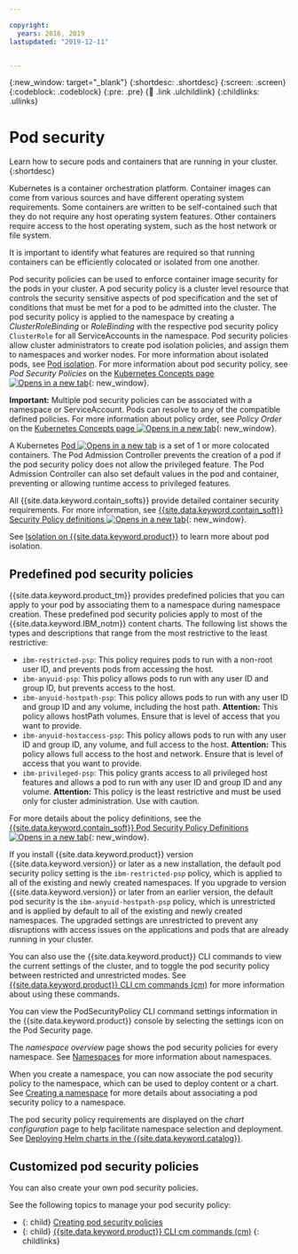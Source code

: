 ```yaml
---

copyright:
  years: 2016, 2019
lastupdated: "2019-12-11"


---
```


{:new_window: target="_blank"}
{:shortdesc: .shortdesc}
{:screen: .screen}
{:codeblock: .codeblock}
{:pre: .pre}
{:child: .link .ulchildlink}
{:childlinks: .ullinks}

# Pod security

Learn how to secure pods and containers that are running in your cluster.
{:shortdesc}

Kubernetes is a container orchestration platform. Container images can come from various sources and have different operating system requirements. Some containers are written to be self-contained such that they do not require any host operating system features. Other containers require access to the host operating system, such as the host network or file system.

It is important to identify what features are required so that running containers can be efficiently colocated or isolated from one another.

Pod security policies can be used to enforce container image security for the pods in your cluster. A pod security policy is a cluster level resource that controls the security sensitive aspects of pod specification and the set of conditions that must be met for a pod to be admitted into the cluster. The pod security policy is applied to the namespace by creating a *ClusterRoleBinding* or *RoleBinding* with the respective pod security policy `ClusterRole` for all ServiceAccounts in the namespace. Pod security policies allow cluster administrators to create pod isolation policies, and assign them to namespaces and worker nodes. For more information about isolated pods, see [Pod isolation](../../pod-security/3.4.0/iso_pod.md). For more information about pod security policy, see _Pod Security Policies_ on the [Kubernetes Concepts page  ![Opens in a new tab](../../images/icons/launch-glyph.svg "Opens in a new tab")](https://kubernetes.io/docs/concepts/policy/pod-security-policy/){: new_window}.


**Important:** Multiple pod security policies can be associated with a namespace or ServiceAccount. Pods can resolve to any of the compatible defined policies. For more information about policy order, see _Policy Order_ on the [Kubernetes Concepts page  ![Opens in a new tab](../../images/icons/launch-glyph.svg "Opens in a new tab")](https://kubernetes.io/docs/concepts/policy/pod-security-policy/#policy-order){: new_window}.

A Kubernetes [Pod ![Opens in a new tab](../../images/icons/launch-glyph.svg "Opens in a new tab")](https://kubernetes.io/docs/concepts/workloads/pods/pod/) is a set of 1 or more colocated containers. The Pod Admission Controller prevents the creation of a pod if the pod security policy does not allow the privileged feature. The Pod Admission Controller can also set default values in the pod and container, preventing or allowing runtime access to privileged features.

All {{site.data.keyword.contain_softs}} provide detailed container security requirements. For more information, see [{{site.data.keyword.contain_soft}} Security Policy definitions ![Opens in a new tab](../../images/icons/launch-glyph.svg "Opens in a new tab")](https://github.com/IBM/cloud-pak/tree/master/spec/security/psp){: new_window}.  

See [Isolation on {{site.data.keyword.product}}](../../iam/3.4.0/iso_icp.md) to learn more about pod isolation.

## Predefined pod security policies

{{site.data.keyword.product_tm}} provides predefined policies that you can apply to your pod by associating them to a namespace during namespace creation. These predefined pod security policies apply to most of the {{site.data.keyword.IBM_notm}} content charts. The following list shows the types and descriptions that range from the most restrictive to the least restrictive:

  * `ibm-restricted-psp`: This policy requires pods to run with a non-root user ID, and prevents pods from accessing the host.
  * `ibm-anyuid-psp`: This policy allows pods to run with any user ID and group ID, but prevents access to the host.
  * `ibm-anyuid-hostpath-psp`: This policy allows pods to run with any user ID and group ID and any volume, including the host path. **Attention:** This policy allows hostPath volumes. Ensure that is level of access that you want to provide.
  * `ibm-anyuid-hostaccess-psp`: This policy allows pods to run with any user ID and group ID, any volume, and full access to the host. **Attention:**  This policy allows full access to the host and network. Ensure that is level of access that you want to provide.
  * `ibm-privileged-psp`: This policy grants access to all privileged host features and allows a pod to run with any user ID and group ID and any volume. **Attention:**  This policy is the least restrictive and must be used only for cluster administration. Use with caution.

For more details about the policy definitions, see the [{{site.data.keyword.contain_soft}} Pod Security Policy Definitions ![Opens in a new tab](../../images/icons/launch-glyph.svg "Opens in a new tab")](https://ibm.biz/cpkspec-psp){: new_window}.

If you install {{site.data.keyword.product}} version {{site.data.keyword.version}} or later as a new installation, the default pod security policy setting is the `ibm-restricted-psp` policy, which is applied to all of the existing and newly created namespaces. If you upgrade to version {{site.data.keyword.version}} or later from an earlier version, the default pod security is the `ibm-anyuid-hostpath-psp` policy, which is unrestricted and is applied by default to all of the existing and newly created namespaces. The upgraded settings are unrestricted to prevent any disruptions with access issues on the applications and pods that are already running in your cluster.

You can also use the {{site.data.keyword.product}} CLI commands to view the current settings of the cluster, and to toggle the pod security policy between restricted and unrestricted modes. See [{{site.data.keyword.product}} CLI cm commands (cm)](../../cloudctl/3.2.3/cli_cm_commands.md) for more information about using these commands. 

You can view the PodSecurityPolicy CLI command settings information in the {{site.data.keyword.product}} console by selecting the settings icon on the Pod Security page. 

The *namespace overview* page shows the pod security policies for every namespace. See [Namespaces](../../iam/3.4.0/projects.md) for more information about namespaces.

When you create a namespace, you can now associate the pod security policy to the namespace, which can be used to deploy content or a chart. See [Creating a namespace](../../iam/3.4.0/create_project.md) for more details about associating a pod security policy to a namespace.

The pod security policy requirements are displayed on the *chart configuration* page to help facilitate namespace selection and deployment. See [Deploying Helm charts in the {{site.data.keyword.catalog}}](../../catalog/3.4.0/create_release.md).
 
## Customized pod security policies

You can also create your own pod security policies. 

See the following topics to manage your pod security policy:

- {: child} [Creating pod security policies](../../pod-security/3.4.0/custom_psp.md)
- {: child} [{{site.data.keyword.product}} CLI cm commands (cm)](../../cloudctl/3.2.3/cli_cm_commands.md)
{: childlinks}
